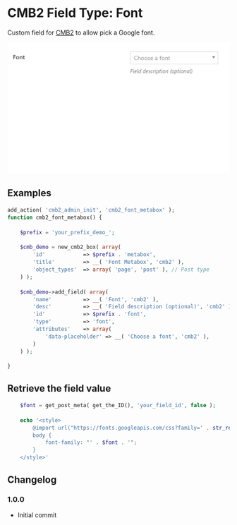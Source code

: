 CMB2 Field Type: Font
==================

Custom field for [CMB2](https://github.com/CMB2/CMB2) to allow pick a Google font.

![example](example.gif)

## Examples

```php
add_action( 'cmb2_admin_init', 'cmb2_font_metabox' );
function cmb2_font_metabox() {

	$prefix = 'your_prefix_demo_';

	$cmb_demo = new_cmb2_box( array(
		'id'            => $prefix . 'metabox',
		'title'         => __( 'Font Metabox', 'cmb2' ),
		'object_types'  => array( 'page', 'post' ), // Post type
	) );

	$cmb_demo->add_field( array(
		'name'          => __( 'Font', 'cmb2' ),
		'desc'          => __( 'Field description (optional)', 'cmb2' ),
		'id'            => $prefix . 'font',
		'type'          => 'font',
		'attributes'    => array(
		    'data-placeholder' => __( 'Choose a font', 'cmb2' ),
		)
	) );

}
```

## Retrieve the field value

```php
    $font = get_post_meta( get_the_ID(), 'your_field_id', false );
    
    echo '<style>
        @import url("https://fonts.googleapis.com/css?family=' . str_replace( ' ', '+', $font ) . '");
        body {
            font-family: "' . $font . '";
        }
    </style>'
```

## Changelog

### 1.0.0
* Initial commit